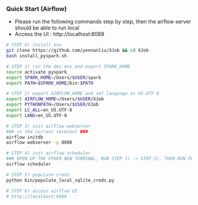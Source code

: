 ### Quick Start (Airflow)

- Please run the following commands step by step, then the airflow server should be able to run local
- Access the UI : http://localhost:8088  


```bash
# STEP 0) install env 
git clone https://github.com/yennanliu/XJob && cd XJob
bash install_pyspark.sh 

# STEP 1) run the dev env and export SPARK_HOME
source activate pyspark_
export SPARK_HOME=/Users/$USER/spark
export PATH=$SPARK_HOME/bin:$PATH

# STEP 2) export AIRFLOW_HOME and set language as US.UTF-8 
export AIRFLOW_HOME=/Users/$USER/XJob
export PYTHONPATH=/Users/$USER/XJob
export LC_ALL=en_US.UTF-8
export LANG=en_US.UTF-8

# STEP 3) init airflow webserver
### in the current termianl ###
airflow initdb
airflow webserver -p 8088

# STEP 4) init airflow scheduler
### OPEN UP THE OTHER NEW TERMINAL, RUN STEP 1) -> STEP 2), THEN RUN FOLLOWING COMMAND ### 
airflow scheduler

# STEP 5) populate creds 
python bin/populate_local_sqlite_creds.py

# STEP 6) access airflow UI
# http://localhost:8088
```